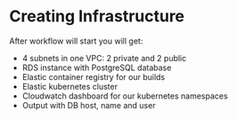 # Creating Infrastructure
After workflow will start you will get:
* 4 subnets in one VPC: 2 private and 2 public
* RDS instance with PostgreSQL database
* Elastic container registry for our builds
* Elastic kubernetes cluster 
* Cloudwatch dashboard for our kubernetes namespaces
* Output with DB host, name and user
